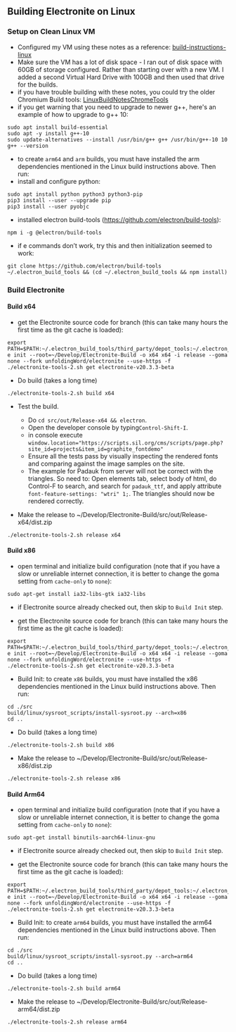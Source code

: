 ## Building Electronite on Linux
### Setup on Clean Linux VM
- Configured my VM using these notes as a reference: [build-instructions-linux](../build-instructions-linux.md)
- Make sure the VM has a lot of disk space - I ran out of disk space with 60GB of storage configured.  Rather than starting over with a new VM.  I added a second Virtual Hard Drive with 100GB and then used that drive for the builds.
- if you have trouble building with these notes, you could try the older Chromium Build tools: [LinuxBuildNotesChromeTools](LinuxBuildNotesChromeTools.md)
- if you get warning that you need to upgrade to newer g++, here's an example of how to upgrade to g++ 10:
```
sudo apt install build-essential
sudo apt -y install g++-10
sudo update-alternatives --install /usr/bin/g++ g++ /usr/bin/g++-10 10
g++ --version
```
- to create `arm64` and `arm` builds, you must have installed the arm dependencies mentioned in the Linux build instructions above.  Then run:
- install and configure python:
```
sudo apt install python python3 python3-pip
pip3 install --user --upgrade pip
pip3 install --user pyobjc
```

- installed electron build-tools (https://github.com/electron/build-tools):
```
npm i -g @electron/build-tools
```
- if e commands don’t work, try this and then initialization seemed to work:
```
git clone https://github.com/electron/build-tools ~/.electron_build_tools && (cd ~/.electron_build_tools && npm install)
``` 

### Build Electronite
#### Build x64
- get the Electronite source code for branch (this can take many hours the first time as the git cache is loaded):
```
export PATH=$PATH:~/.electron_build_tools/third_party/depot_tools:~/.electron_build_tools/src
e init --root=~/Develop/Electronite-Build -o x64 x64 -i release --goma none --fork unfoldingWord/electronite --use-https -f
./electronite-tools-2.sh get electronite-v20.3.3-beta
```

- Do build (takes a long time)
```
./electronite-tools-2.sh build x64
```

- Test the build.
    - Do `cd src/out/Release-x64 && electron`.
    - Open the developer console by typing`Control-Shift-I`.
    - in console execute `window.location="https://scripts.sil.org/cms/scripts/page.php?site_id=projects&item_id=graphite_fontdemo"`
    - Ensure all the tests pass by visually inspecting the rendered fonts and comparing against the image samples on the site.
    - The example for Padauk from server will not be correct with the triangles.  So need to:
      Open elements tab, select body of html, do Control-F to search, and search for `padauk_ttf`, and apply attribute `font-feature-settings: "wtri" 1;`.  The triangles should now be rendered correctly.

- Make the release to ~/Develop/Electronite-Build/src/out/Release-x64/dist.zip
```
./electronite-tools-2.sh release x64
```

#### Build x86
- open terminal and initialize build configuration (note that if you have a slow or unreliable internet connection, it is better to change the goma setting from `cache-only` to `none`):
```
sudo apt-get install ia32-libs-gtk ia32-libs
```

- if Electronite source already checked out, then skip to `Build Init` step.

- get the Electronite source code for branch (this can take many hours the first time as the git cache is loaded):
```
export PATH=$PATH:~/.electron_build_tools/third_party/depot_tools:~/.electron_build_tools/src
e init --root=~/Develop/Electronite-Build -o x64 x64 -i release --goma none --fork unfoldingWord/electronite --use-https -f
./electronite-tools-2.sh get electronite-v20.3.3-beta
```

- Build Init: to create `x86` builds, you must have installed the x86 dependencies mentioned in the Linux build instructions above.  Then run:
```
cd ./src
build/linux/sysroot_scripts/install-sysroot.py --arch=x86
cd ..
```

- Do build (takes a long time)
```
./electronite-tools-2.sh build x86
```

- Make the release to ~/Develop/Electronite-Build/src/out/Release-x86/dist.zip
```
./electronite-tools-2.sh release x86
```

#### Build Arm64
- open terminal and initialize build configuration (note that if you have a slow or unreliable internet connection, it is better to change the goma setting from `cache-only` to `none`):
```
sudo apt-get install binutils-aarch64-linux-gnu
```

- if Electronite source already checked out, then skip to `Build Init` step.

- get the Electronite source code for branch (this can take many hours the first time as the git cache is loaded):
```
export PATH=$PATH:~/.electron_build_tools/third_party/depot_tools:~/.electron_build_tools/src
e init --root=~/Develop/Electronite-Build -o x64 x64 -i release --goma none --fork unfoldingWord/electronite --use-https -f
./electronite-tools-2.sh get electronite-v20.3.3-beta
```

- Build Init: to create `arm64` builds, you must have installed the arm64 dependencies mentioned in the Linux build instructions above.  Then run:
```
cd ./src
build/linux/sysroot_scripts/install-sysroot.py --arch=arm64
cd ..
```

- Do build (takes a long time)
```
./electronite-tools-2.sh build arm64
```

- Make the release to ~/Develop/Electronite-Build/src/out/Release-arm64/dist.zip
```
./electronite-tools-2.sh release arm64
```
